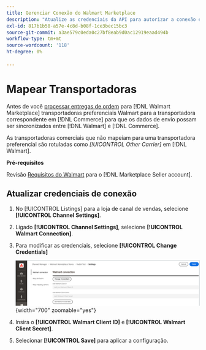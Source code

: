 ```yaml
---
title: Gerenciar Conexão do Walmart Marketplace
description: "Atualize as credenciais da API para autorizar a conexão entre um [DNL! Commerce] exibição de loja e o [!DNL Walmart Marketplace]. The connection is required to connect [!DNL Commerce] listas de produtos e sincronizar dados de estoque, preço, pedido e remessa entre [!DNL Commerce] e o Walmart."
exl-id: 817b1b58-a57e-4c8d-b08f-1ce3bec15bc3
source-git-commit: a3ae579c0eda0c27bf8eab9d0ac12919eaad494b
workflow-type: tm+mt
source-wordcount: '118'
ht-degree: 0%

---
```


# Mapear Transportadoras

Antes de você [processar entregas de ordem](process-orders.md#ship-an-order) para [!DNL Walmart Marketplace] transportadoras preferenciais Walmart para a transportadora correspondente em [!DNL Commerce] para que os dados de envio possam ser sincronizados entre [!DNL Walmart] e [!DNL Commerce].

As transportadoras comerciais que não mapeiam para uma transportadora preferencial são rotuladas como *[!UICONTROL Other Carrier]* em [!DNL Walmart].

**Pré-requisitos**

Revisão [Requisitos do Walmart](walmart-requirements.md) para o [!DNL Marketplace Seller account].

## Atualizar credenciais de conexão

1. No [!UICONTROL Listings] para a loja de canal de vendas, selecione **[!UICONTROL Channel Settings]**.

1. Ligado **[!UICONTROL Channel Settings]**, selecione **[!UICONTROL Walmart Connection]**.

1. Para modificar as credenciais, selecione **[!UICONTROL Change Credentials]**

   ![Atualizar credenciais da API do Walmart para autorizar a conexão](assets/update-connection-credentials.png){width="700" zoomable="yes"}

1. Insira o **[!UICONTROL Walmart Client ID]** e **[!UICONTROL Walmart Client Secret]**.

1. Selecionar **[!UICONTROL Save]** para aplicar a configuração.
